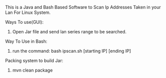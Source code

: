 This is a Java and Bash Based Software to Scan Ip Addresses Taken in your Lan For Linux System.

Ways To use(GUI):
1. Open Jar file and send lan series range to be searched.

Way To Use in Bash:
1. run the command: bash ipscan.sh [starting IP] [ending IP]

Packing system to build Jar:
1. mvn clean package
